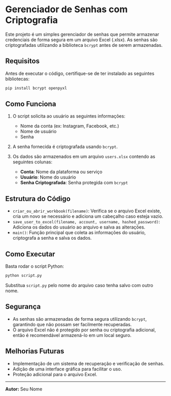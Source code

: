 # Gerenciador de Senhas com Criptografia

Este projeto é um simples gerenciador de senhas que permite armazenar credenciais de forma segura em um arquivo Excel (.xlsx). As senhas são criptografadas utilizando a biblioteca `bcrypt` antes de serem armazenadas.

## Requisitos

Antes de executar o código, certifique-se de ter instalado as seguintes bibliotecas:

```sh
pip install bcrypt openpyxl
```

## Como Funciona

1. O script solicita ao usuário as seguintes informações:
   - Nome da conta (ex: Instagram, Facebook, etc.)
   - Nome de usuário
   - Senha

2. A senha fornecida é criptografada usando `bcrypt`.

3. Os dados são armazenados em um arquivo `users.xlsx` contendo as seguintes colunas:
   - **Conta**: Nome da plataforma ou serviço
   - **Usuário**: Nome do usuário
   - **Senha Criptografada**: Senha protegida com `bcrypt`

## Estrutura do Código

- `criar_ou_abrir_workbook(filename)`: Verifica se o arquivo Excel existe, cria um novo se necessário e adiciona um cabeçalho caso esteja vazio.
- `save_user_to_excel(filename, account, username, hashed_password)`: Adiciona os dados do usuário ao arquivo e salva as alterações.
- `main()`: Função principal que coleta as informações do usuário, criptografa a senha e salva os dados.

## Como Executar

Basta rodar o script Python:

```sh
python script.py
```

Substitua `script.py` pelo nome do arquivo caso tenha salvo com outro nome.

## Segurança

- As senhas são armazenadas de forma segura utilizando `bcrypt`, garantindo que não possam ser facilmente recuperadas.
- O arquivo Excel não é protegido por senha ou criptografia adicional, então é recomendável armazená-lo em um local seguro.

## Melhorias Futuras

- Implementação de um sistema de recuperação e verificação de senhas.
- Adição de uma interface gráfica para facilitar o uso.
- Proteção adicional para o arquivo Excel.

---

**Autor:** Seu Nome

